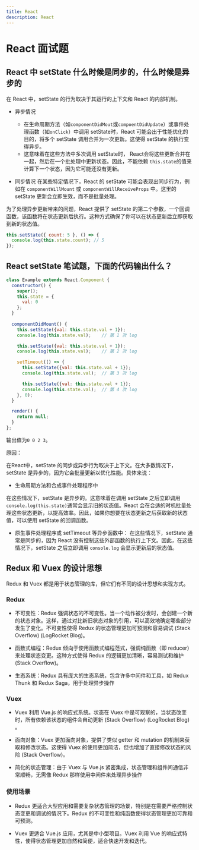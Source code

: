 ```yaml
---
title: React
description: React
---
```


# React 面试题

## React 中 setState 什么时候是同步的，什么时候是异步的

在 React 中，setState 的行为取决于其运行的上下文和 React 的内部机制。

* 异步情况
  * 在生命周期方法（如`componentDidMout`或`compoentDidUpdate`）或事件处理函数（如`onClick`）中调用 setState时，React 可能会出于性能优化的目的，将多个 setState 调用合并为一次更新。这使得 setState 的执行变得异步。
  * 这意味着在这些方法中多次调用 setState时， React会将这些更新合并在一起，然后在一个批处理中更新状态。因此，不能依赖 `this.state`的值来计算下一个状态，因为它可能还没有更新。

* 同步情况
  在某些特定情况下，React 的 setState 可能会表现出同步行为，例如在 `componentWillMount` 或 `componentWillReceiveProps` 中。这里的 setState 更新会立即生效，而不是批量处理。

为了处理异步更新带来的问题，React 提供了 setState 的第二个参数，一个回调函数，该函数将在状态更新后执行。这种方式确保了你可以在状态更新后立即获取到新的状态值。

```js
this.setState({ count: 5 }, () => {
  console.log(this.state.count); // 5
});
```

## React setState 笔试题，下面的代码输出什么？

```js
class Example extends React.Component {
  constructor() {
    super();
    this.state = {
      val: 0
    };
  }
  
  componentDidMount() {
    this.setState({val: this.state.val + 1});
    console.log(this.state.val);    // 第 1 次 log

    this.setState({val: this.state.val + 1});
    console.log(this.state.val);    // 第 2 次 log

    setTimeout(() => {
      this.setState({val: this.state.val + 1});
      console.log(this.state.val);  // 第 3 次 log

      this.setState({val: this.state.val + 1});
      console.log(this.state.val);  // 第 4 次 log
    }, 0);
  }

  render() {
    return null;
  }
};
```

输出值为`0 0 2 3`。

原因：

在React中，setState 的同步或异步行为取决于上下文。在大多数情况下，setState 是异步的，因为它会批量更新以优化性能。具体来说：

* 生命周期方法和合成事件处理程序中

在这些情况下，setState 是异步的。这意味着在调用 setState 之后立即调用`console.log(this.state)`通常会显示旧的状态值。React 会在合适的时机批量处理这些状态更新，以提高效率。因此，如果你想要在状态更新之后获取新的状态值，可以使用 setState 的回调函数。

* 原生事件处理程序或 setTimeout 等异步函数中： 在这些情况下，setState 通常是同步的，因为 React 没有控制这些外部函数的执行上下文。因此，在这些情况下，setState 之后立即调用 `console.log` 会显示更新后的状态值。

## Redux 和 Vuex 的设计思想

Redux 和 Vuex 都是用于状态管理的库，但它们有不同的设计思想和实现方式。

### Redux

* 不可变性：Redux 强调状态的不可变性。当一个动作被分发时，会创建一个新的状态对象。这样，通过对比新旧状态对象的引用，可以高效地确定哪些部分发生了变化。不可变性使得 Redux 的状态管理更加可预测和容易调试​ (Stack Overflow)​​ (LogRocket Blog)​。

* 函数式编程：Redux 倾向于使用函数式编程范式，强调纯函数（即 reducer）来处理状态变更。这种方式使得 Redux 的逻辑更加清晰，容易测试和维护​ (Stack Overflow)​。

* 生态系统：Redux 具有庞大的生态系统，包含许多中间件和工具，如 Redux Thunk 和 Redux Saga，用于处理异步操作

### Vuex

* Vuex 利用 Vue.js 的响应式系统。状态在 Vuex 中是可观察的，当状态改变时，所有依赖该状态的组件会自动更新​ (Stack Overflow)​​ (LogRocket Blog)​。

* 面向对象：Vuex 更加面向对象，提供了类似 getter 和 mutation 的机制来获取和修改状态。这使得 Vuex 的使用更加简洁，但也增加了直接修改状态的风险​ (Stack Overflow)​。

* 简化的状态管理：由于 Vuex 与 Vue.js 紧密集成，状态管理和组件间通信非常顺畅，无需像 Redux 那样使用中间件来处理异步操作

### 使用场景

* Redux 更适合大型应用和需要复杂状态管理的场景，特别是在需要严格控制状态变更和调试的情况下。Redux 的不可变性和纯函数使得状态管理更加可靠和可预测。

* Vuex 更适合 Vue.js 应用，尤其是中小型项目。Vuex 利用 Vue 的响应式特性，使得状态管理更加自然和简便，适合快速开发和迭代。
